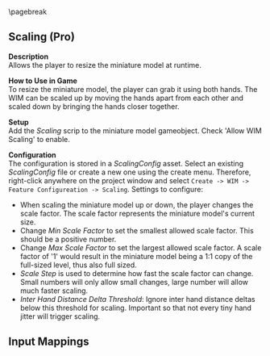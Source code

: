 
\pagebreak

## Scaling (Pro)

**Description**  
Allows the player to resize the miniature model at runtime.

**How to Use in Game**  
To resize the miniature model, the player can grab it using both hands.
The WIM can be scaled up by moving the hands apart from each
other and scaled down by bringing the hands closer together.

**Setup**  
Add the *Scaling* scrip to the miniature model gameobject. Check 'Allow WIM Scaling' to enable.

**Configuration**  
The configuration is stored in a *ScalingConfig* asset. Select an existing *ScalingConfig* file or create a new one using the create menu. Therefore, right-click anywhere on the project window and select `Create -> WIM -> Feature Configureation -> Scaling`. Settings to configure:

- When scaling the miniature model up or down, the player changes the scale factor. The scale factor represents the miniature model's current size.
- Change *Min Scale Factor* to set the smallest allowed scale factor. This should be a positive number.
- Change *Max Scale Factor* to set the largest allowed scale factor. A scale factor of '1' would result in the miniature model being a 1:1 copy of the full-sized level, thus also full sized.
- *Scale Step* is used to determine how fast the scale factor can change. Small numbers will only allow small changes, large number will allow much faster scaling.
- *Inter Hand Distance Delta Threshold*: Ignore inter hand distance deltas below this threshold for scaling. Important so that not every tiny hand jitter will trigger scaling.

**Input Mappings**  
 -

